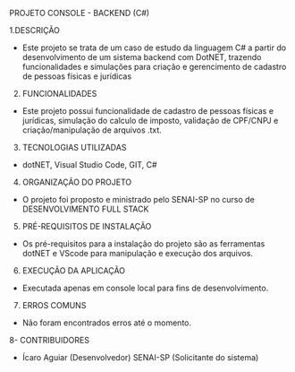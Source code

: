 PROJETO CONSOLE -  BACKEND (C#) 

1.DESCRIÇÃO 
- Este projeto se trata de um caso de estudo da linguagem C# a partir do desenvolvimento de um sistema backend com DotNET, trazendo funcionalidades e simulações para criação e gerencimento de cadastro de pessoas físicas e jurídicas 

2. FUNCIONALIDADES
- Este projeto possui funcionalidade de cadastro de pessoas físicas e jurídicas, simulação do calculo de imposto, validação de CPF/CNPJ e criação/manipulação de arquivos .txt.

3. TECNOLOGIAS UTILIZADAS 
- dotNET, Visual Studio Code, GIT, C#

4. ORGANIZAÇÃO DO PROJETO
- O projeto foi proposto e ministrado pelo SENAI-SP no curso de DESENVOLVIMENTO FULL STACK

5. PRÉ-REQUISITOS DE INSTALAÇÃO
- Os pré-requisitos para a instalação do projeto são as ferramentas dotNET e VScode para manipulação e execução dos arquivos.

6. EXECUÇÃO DA APLICAÇÃO
- Executada apenas em console local para fins de desenvolvimento.

7. ERROS COMUNS 
- Não foram encontrados erros até o momento.

8- CONTRIBUIDORES
- Ícaro Aguiar (Desenvolvedor) SENAI-SP (Solicitante do sistema)
